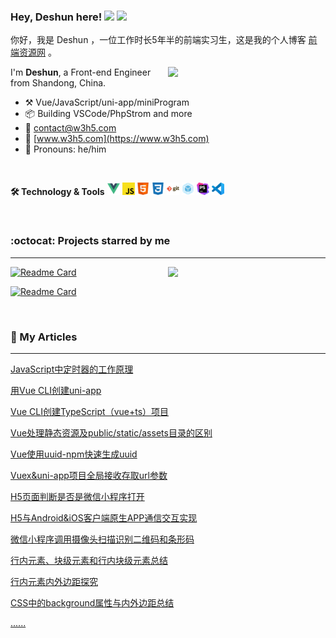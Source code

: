 ### Hey, Deshun here! <img src="https://media.giphy.com/media/hvRJCLFzcasrR4ia7z/giphy.gif" width="25px"> ![](https://komarev.com/ghpvc/?username=ideshun)


你好，我是 Deshun ，一位工作时长5年半的前端实习生，这是我的个人博客 [前端资源网](https://www.w3h5.com) 。

[<img align="right" width="50%" src="https://github-readme-stats.vercel.app/api?username=ideshun&count_private=true&show_icons=true">](https://github.com/ideshun)

I'm **Deshun**, a Front-end Engineer from Shandong, China.

-   :hammer_and_pick: Vue/JavaScript/uni-app/miniProgram
-   :package: Building VSCode/PhpStrom and more
-   :e-mail: contact@w3h5.com
-   :dash: [www.w3h5.com](https://www.w3h5.com)
-   :man: Pronouns: he/him

<br />

**:hammer_and_wrench: Technology & Tools**
<code><img height="20" src="https://github.com/ideshun/ideshun/blob/main/images/logo-Vue.png"></code>
<code><img height="20" src="https://github.com/ideshun/ideshun/blob/main/images/logo-JavaScript.png"></code>
<code><img height="20" src="https://github.com/ideshun/ideshun/blob/main/images/logo-HTML5.png"></code>
<code><img height="20" src="https://github.com/ideshun/ideshun/blob/main/images/logo-CSS3.png"></code>
<code><img height="20" src="https://github.com/ideshun/ideshun/blob/main/images/logo-Git.png"></code>
<code><img height="20" src="https://github.com/ideshun/ideshun/blob/main/images/logo-webpack.png"></code>
<code><img height="20" src="https://github.com/ideshun/ideshun/blob/main/images/logo-PhpStorm.png"></code>
<code><img height="20" src="https://github.com/ideshun/ideshun/blob/main/images/logo-VSCode.png"></code>

<br />

### :octocat: Projects starred by me
---

[<img align="right" top="20" width="50%" src="https://github-readme-stats.vercel.app/api/top-langs/?username=ideshun&layout=compact">](https://github.com/ideshun)


[![Readme Card](https://github-readme-stats.vercel.app/api/pin/?username=ideshun&repo=miniProgram-tmp)](https://github.com/ideshun/miniProgram-tmp)

[![Readme Card](https://github-readme-stats.vercel.app/api/pin/?username=ideshun&repo=example)](https://github.com/ideshun/example)

<br />

### :open_book: My Articles
---

[JavaScript中定时器的工作原理](https://www.w3h5.com/post/484.html)

[用Vue CLI创建uni-app](https://www.w3h5.com/post/567.html)

[Vue CLI创建TypeScript（vue+ts）项目](https://www.w3h5.com/post/613.html)

[Vue处理静态资源及public/static/assets目录的区别](https://www.w3h5.com/post/600.html)

[Vue使用uuid-npm快速生成uuid](https://www.w3h5.com/post/544.html)

[Vuex&uni-app项目全局接收存取url参数](https://www.w3h5.com/post/595.html)

[H5页面判断是否是微信小程序打开](https://www.w3h5.com/post/629.html)

[H5与Android&iOS客户端原生APP通信交互实现](https://www.w3h5.com/post/599.html)

[微信小程序调用摄像头扫描识别二维码和条形码](https://www.w3h5.com/post/255.html)

[行内元素、块级元素和行内块级元素总结](https://www.w3h5.com/post/611.html)

[行内元素内外边距探究](https://www.w3h5.com/post/247.html)

[CSS中的background属性与内外边距总结](https://www.w3h5.com/post/46.html)

[......](https://www.w3h5.com)

